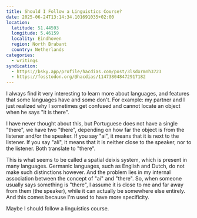 ```yaml
---
title: Should I Follow a Linguistics Course?
date: 2025-06-24T13:14:34.101691035+02:00
location:
  latitude: 51.44593
  longitude: 5.46159
  locality: Eindhoven
  region: North Brabant
  country: Netherlands
categories:
  - writings
syndication:
  - https://bsky.app/profile/hacdias.com/post/3lsdxrmnh3723
  - https://fosstodon.org/@hacdias/114738048472917182
---
```


I always find it very interesting to learn more about languages, and features that some languages have and some don't. For example: my partner and I just realized why I sometimes get confused and cannot locate an object when he says "it is there".

I have never thought about this, but Portuguese does not have a single "there", we have two "there", depending on how far the object is from the listener and/or the speaker. If you say "aí", it means that it is next to the listener. If you say "alí", it means that it is neither close to the speaker, nor to the listener. Both translate to "there".

This is what seems to be called a spatial deixis system, which is present in many languages. Germanic languages, such as English and Dutch, do not make such distinctions however. And the problem lies in my internal association between the concept of "aí" and "there". So, when someone usually says something is "there", I assume it is close to me and far away from them (the speaker), while it can actually be somewhere else entirely. And this comes because I'm used to have more specificity.

Maybe I should follow a linguistics course.
